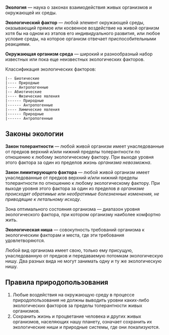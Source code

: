 **Экология** — наука о законах взаимодействия живых организмов и окружающей их среды.

**Экологический фактор** — любой элемент окружающей среды, оказывающий прямое или косвенное воздействие на живой организм
хотя бы на одном из этапов его индивидуального развития, или любое условие среды, на которое организм отвечает
приспособительными реакциями.

**Окружающая организм среда** — широкий и разнообразный набор известных или пока еще неизвестных экологических факторов.

Классификация экологических факторов:
```
|-- Биотические
|---- Природные
|---- Антропогенные
|-- Абиотические
|---- Физические явления
|------ Природные
|------ Антропогенные
|---- Химические явления
|------ Природные
|------ Антропогенные
```

## Законы экологии

**Закон толерантности** — любой живой организм имеет унаследованные от предков верхний и/или нижний пределы
толерантности по отношению к любому экологическому фактору. При выходе уровня этого фактора за один из
пределов _жизнь организма невозможна_.

**Закон лимитирующего фактора** — любой живой организм имеет унаследованные от предков верхний и/или нижний пределы
толерантности по отношению к любому экологическому фактору. При выходе уровня этого фактора за один из
пределов _в организме происходят обратимые или необратимые болезненные изменения, не приводящие к летальному исходу_.

Зона оптимального состояния организма — диапазон уровня экологического фактора, при котором организму
наиболее комфортно жить.

**Экологическая ниша** — совокупность требований организма к экологическим факторам и места,
где эти требования удовлетворяются.

Любой вид организма имеет свою, только ему присущую, унаследованную от предков и передаваемую потомкам
экологическую нишу. Два разных вида не могут занимать одну и ту же экологическую нишу.

## Правила природопользования

1. Любые воздействия на окружающую среду в процессе природопользования не должны выводить уровни
каких-либо экологических факторов за пределы толерантности живых организмов.
2. Сохранить жизнь и процветание человека и других живых организмов, населяющих нашу планету,
означает сохранить их экологические ниши и природные системы, где они локализуются.
